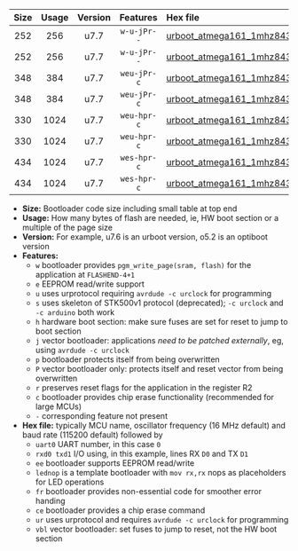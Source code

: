 |Size|Usage|Version|Features|Hex file|
|:-:|:-:|:-:|:-:|:--|
|252|256|u7.7|`w-u-jPr--`|[urboot_atmega161_1mhz8432_230400bps_uart0_rxd0_txd1_lednop_fr_ur_vbl.hex](https://raw.githubusercontent.com/stefanrueger/urboot.hex/main/mcus/atmega161/fcpu_1mhz8432/230400_bps/urboot_atmega161_1mhz8432_230400bps_uart0_rxd0_txd1_lednop_fr_ur_vbl.hex)|
|252|256|u7.7|`w-u-jPr--`|[urboot_atmega161_1mhz8432_230400bps_uart1_rxb2_txb3_lednop_fr_ur_vbl.hex](https://raw.githubusercontent.com/stefanrueger/urboot.hex/main/mcus/atmega161/fcpu_1mhz8432/230400_bps/urboot_atmega161_1mhz8432_230400bps_uart1_rxb2_txb3_lednop_fr_ur_vbl.hex)|
|348|384|u7.7|`weu-jPr-c`|[urboot_atmega161_1mhz8432_230400bps_uart0_rxd0_txd1_ee_lednop_fr_ce_ur_vbl.hex](https://raw.githubusercontent.com/stefanrueger/urboot.hex/main/mcus/atmega161/fcpu_1mhz8432/230400_bps/urboot_atmega161_1mhz8432_230400bps_uart0_rxd0_txd1_ee_lednop_fr_ce_ur_vbl.hex)|
|348|384|u7.7|`weu-jPr-c`|[urboot_atmega161_1mhz8432_230400bps_uart1_rxb2_txb3_ee_lednop_fr_ce_ur_vbl.hex](https://raw.githubusercontent.com/stefanrueger/urboot.hex/main/mcus/atmega161/fcpu_1mhz8432/230400_bps/urboot_atmega161_1mhz8432_230400bps_uart1_rxb2_txb3_ee_lednop_fr_ce_ur_vbl.hex)|
|330|1024|u7.7|`weu-hpr-c`|[urboot_atmega161_1mhz8432_230400bps_uart0_rxd0_txd1_ee_lednop_fr_ce_ur.hex](https://raw.githubusercontent.com/stefanrueger/urboot.hex/main/mcus/atmega161/fcpu_1mhz8432/230400_bps/urboot_atmega161_1mhz8432_230400bps_uart0_rxd0_txd1_ee_lednop_fr_ce_ur.hex)|
|330|1024|u7.7|`weu-hpr-c`|[urboot_atmega161_1mhz8432_230400bps_uart1_rxb2_txb3_ee_lednop_fr_ce_ur.hex](https://raw.githubusercontent.com/stefanrueger/urboot.hex/main/mcus/atmega161/fcpu_1mhz8432/230400_bps/urboot_atmega161_1mhz8432_230400bps_uart1_rxb2_txb3_ee_lednop_fr_ce_ur.hex)|
|434|1024|u7.7|`wes-hpr-c`|[urboot_atmega161_1mhz8432_230400bps_uart0_rxd0_txd1_ee_lednop_fr_ce.hex](https://raw.githubusercontent.com/stefanrueger/urboot.hex/main/mcus/atmega161/fcpu_1mhz8432/230400_bps/urboot_atmega161_1mhz8432_230400bps_uart0_rxd0_txd1_ee_lednop_fr_ce.hex)|
|434|1024|u7.7|`wes-hpr-c`|[urboot_atmega161_1mhz8432_230400bps_uart1_rxb2_txb3_ee_lednop_fr_ce.hex](https://raw.githubusercontent.com/stefanrueger/urboot.hex/main/mcus/atmega161/fcpu_1mhz8432/230400_bps/urboot_atmega161_1mhz8432_230400bps_uart1_rxb2_txb3_ee_lednop_fr_ce.hex)|

- **Size:** Bootloader code size including small table at top end
- **Usage:** How many bytes of flash are needed, ie, HW boot section or a multiple of the page size
- **Version:** For example, u7.6 is an urboot version, o5.2 is an optiboot version
- **Features:**
  + `w` bootloader provides `pgm_write_page(sram, flash)` for the application at `FLASHEND-4+1`
  + `e` EEPROM read/write support
  + `u` uses urprotocol requiring `avrdude -c urclock` for programming
  + `s` uses skeleton of STK500v1 protocol (deprecated); `-c urclock` and `-c arduino` both work
  + `h` hardware boot section: make sure fuses are set for reset to jump to boot section
  + `j` vector bootloader: applications *need to be patched externally*, eg, using `avrdude -c urclock`
  + `p` bootloader protects itself from being overwritten
  + `P` vector bootloader only: protects itself and reset vector from being overwritten
  + `r` preserves reset flags for the application in the register R2
  + `c` bootloader provides chip erase functionality (recommended for large MCUs)
  + `-` corresponding feature not present
- **Hex file:** typically MCU name, oscillator frequency (16 MHz default) and baud rate (115200 default) followed by
  + `uart0` UART number, in this case `0`
  + `rxd0 txd1` I/O using, in this example, lines RX `D0` and TX `D1`
  + `ee` bootloader supports EEPROM read/write
  + `lednop` is a template bootloader with `mov rx,rx` nops as placeholders for LED operations
  + `fr` bootloader provides non-essential code for smoother error handing
  + `ce` bootloader provides a chip erase command
  + `ur` uses urprotocol and requires `avrdude -c urclock` for programming
  + `vbl` vector bootloader: set fuses to jump to reset, not the HW boot section
